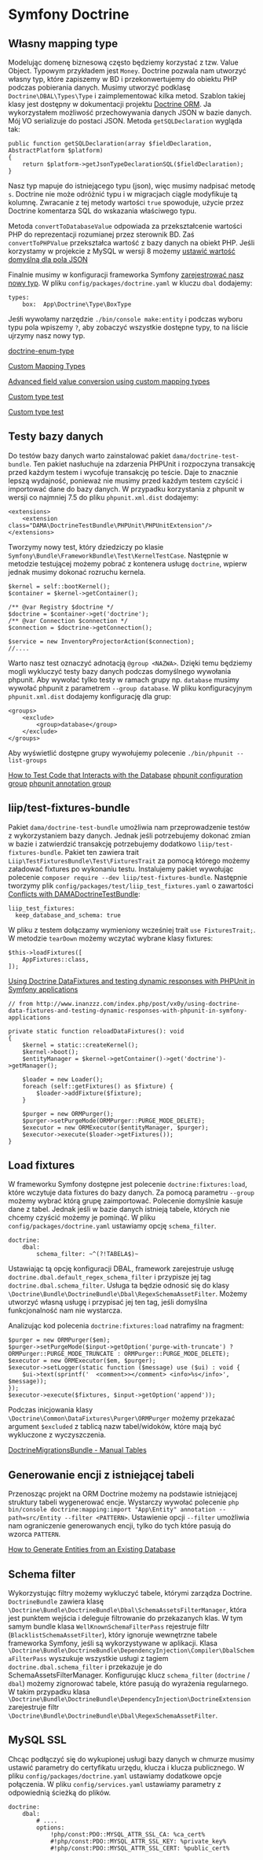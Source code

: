 # Symfony Doctrine

## Własny mapping type

Modelując domenę biznesową często będziemy korzystać z tzw. Value Object. Typowym przykładem jest `Money`. Doctrine pozwala nam utworzyć własny typ, które zapiszemy w BD i przekonwertujemy do obiektu PHP podczas pobierania danych. Musimy utworzyć podklasę `Doctrine\DBAL\Types\Type` i zaimplementować kilka metod.
Szablon takiej klasy jest dostępny w dokumentacji projektu [Doctrine ORM](https://www.doctrine-project.org/projects/doctrine-orm/en/2.7/cookbook/custom-mapping-types.html). Ja wykorzystałem możliwość przechowywania danych JSON w bazie danych. Mój VO serializuje do postaci JSON. Metoda `getSQLDeclaration` wygląda tak:
```
public function getSQLDeclaration(array $fieldDeclaration, AbstractPlatform $platform)
{
    return $platform->getJsonTypeDeclarationSQL($fieldDeclaration);
}
```
Nasz typ mapuje do istniejącego typu (json), więc musimy nadpisać metodę `s`. Doctrine nie może odróżnić typu i w migracjach ciągle modyfikuje tą kolumnę. Zwracanie z tej metody wartości `true` spowoduje, użycie przez Doctrine komentarza SQL do wskazania właściwego typu.

Metoda `convertToDatabaseValue` odpowiada za przekształcenie wartości PHP do reprezentacji rozumianej przez sterownik BD. Zaś `convertToPHPValue` przekształca wartość z bazy danych na obiekt PHP. Jeśli korzystamy w projekcie z MySQL w wersji 8 możemy [ustawić wartość domyślną dla pola JSON](https://dbfiddle.uk/?rdbms=mysql_8.0&fiddle=57a9cb839d838075eced99d68f0a832a)

Finalnie musimy w konfiguracji frameworka Symfony [zarejestrować nasz nowy typ](https://symfony.com/doc/current/doctrine/dbal.html). W pliku `config/packages/doctrine.yaml` w kluczu `dbal` dodajemy:
```
types:
    box:  App\Doctrine\Type\BoxType
```

Jeśłi wywołamy narzędzie `./bin/console make:entity` i podczas wyboru typu pola wpiszemy `?`, aby zobaczyć wszystkie dostępne typy, to na liście ujrzymy nasz nowy typ.

[doctrine-enum-type](https://github.com/acelaya/doctrine-enum-type)

[Custom Mapping Types](https://www.doctrine-project.org/projects/doctrine-dbal/en/latest/reference/types.html#custom-mapping-types)

[Advanced field value conversion using custom mapping types](https://www.doctrine-project.org/projects/doctrine-orm/en/2.7/cookbook/advanced-field-value-conversion-using-custom-mapping-types.html#advanced-field-value-conversion-using-custom-mapping-types)

[Custom type test](https://github.com/odolbeau/phone-number-bundle/blob/7f9530b521f4baaf55232f47a13b737b9343e895/tests/Doctrine/DBAL/Types/PhoneNumberTypeTest.php)

[Custom type test](https://github.com/acelaya/doctrine-enum-type/blob/4db8de01d8044446c6e5ec4958e082a2be65000c/test/Type/PhpEnumTypeTest.php)

## Testy bazy danych

Do testów bazy danych warto zainstalować pakiet `dama/doctrine-test-bundle`. Ten pakiet nasłuchuje na zdarzenia PHPUnit i rozpoczyna transakcję przed każdym testem i wycofuje transakcję po teście. Daje to znacznie lepszą wydajność, ponieważ nie musimy przed każdym testem czyścić i importować dane do bazy danych. W przypadku korzystania z phpunit w wersji co najmniej 7.5 do pliku `phpunit.xml.dist` dodajemy:
```
<extensions>
    <extension class="DAMA\DoctrineTestBundle\PHPUnit\PHPUnitExtension"/>
</extensions>
```

Tworzymy nowy test, który dziedziczy po klasie `Symfony\Bundle\FrameworkBundle\Test\KernelTestCase`. Następnie w metodzie testującej możemy pobrać z kontenera usługę `doctrine`, wpierw jednak musimy dokonać rozruchu kernela.

```
$kernel = self::bootKernel();
$container = $kernel->getContainer();

/** @var Registry $doctrine */
$doctrine = $container->get('doctrine');
/** @var Connection $connection */
$connection = $doctrine->getConnection();

$service = new InventoryProjectorAction($connection);
//....
```
Warto nasz test oznaczyć adnotacją `@group <NAZWA>`. Dzięki temu będziemy mogli wykluczyć testy bazy danych podczas domyślnego wywołania phpunit. Aby wywołać tylko testy w ramach grupy np. `database` musimy wywołać phpunit z parametrem `--group database`. W pliku konfiguracyjnym `phpunit.xml.dist` dodajemy konfigurację dla grup:

```
<groups>
    <exclude>
        <group>database</group>
    </exclude>
</groups>
```

Aby wyświetlić dostępne grupy wywołujemy polecenie `./bin/phpunit --list-groups`

[How to Test Code that Interacts with the Database](https://symfony.com/doc/4.4/testing/database.html)
[phpunit  configuration group](https://phpunit.readthedocs.io/en/9.3/configuration.html#the-groups-element)
[phpunit annotation group](https://phpunit.readthedocs.io/en/9.3/annotations.html#appendixes-annotations-group)

## liip/test-fixtures-bundle

Pakiet `dama/doctrine-test-bundle` umożliwia nam przeprowadzenie testów z wykorzystaniem bazy danych. Jednak jeśli potrzebujemy dokonać zmian w bazie i zatwierdzić transakcję potrzebujemy dodatkowo `liip/test-fixtures-bundle`. Pakiet ten zawiera trait `Liip\TestFixturesBundle\Test\FixturesTrait` za pomocą którego możemy załadować fixtures po wykonaniu testu. Instalujemy pakiet wywołując polecenie `composer require --dev liip/test-fixtures-bundle`. Następnie tworzymy plik `config/packages/test/liip_test_fixtures.yaml` o zawartości [Conflicts with DAMADoctrineTestBundle](https://github.com/liip/LiipTestFixturesBundle/blob/master/doc/caveats.md#damadoctrinetestbundle):

```
liip_test_fixtures:
  keep_database_and_schema: true
```

W pliku z testem dołączamy wymieniony wcześniej trait `use FixturesTrait;`. W metodzie `tearDown` możemy wczytać wybrane klasy fixtures:

```
$this->loadFixtures([
    AppFixtures::class,
]);
```

[Using Doctrine DataFixtures and testing dynamic responses with PHPUnit in Symfony applications](http://www.inanzzz.com/index.php/post/vx0y/using-doctrine-data-fixtures-and-testing-dynamic-responses-with-phpunit-in-symfony-applications)

```
// from http://www.inanzzz.com/index.php/post/vx0y/using-doctrine-data-fixtures-and-testing-dynamic-responses-with-phpunit-in-symfony-applications

private static function reloadDataFixtures(): void
{
    $kernel = static::createKernel();
    $kernel->boot();
    $entityManager = $kernel->getContainer()->get('doctrine')->getManager();

    $loader = new Loader();
    foreach (self::getFixtures() as $fixture) {
        $loader->addFixture($fixture);
    }

    $purger = new ORMPurger();
    $purger->setPurgeMode(ORMPurger::PURGE_MODE_DELETE);
    $executor = new ORMExecutor($entityManager, $purger);
    $executor->execute($loader->getFixtures());
}
```

## Load fixtures

W frameworku Symfony dostępne jest polecenie `doctrine:fixtures:load`, które wczytuje data fixtures do bazy danych. Za pomocą parametru `--group` możemy wybrać którą grupę zaimportować. Polecenie domyślnie kasuje dane z tabel. Jednak jeśli w bazie danych istnieją tabele, których nie chcemy czyścić możemy je pominąć. W pliku `config/packages/doctrine.yaml` ustawiamy opcję `schema_filter`.

```
doctrine:
    dbal:
        schema_filter: ~^(?!TABELA$)~
```

Ustawiając tą opcję konfiguracji DBAL, framework zarejestruje usługę `doctrine.dbal.default_regex_schema_filter` i przypisze jej tag `doctrine.dbal.schema_filter`. Usługa ta będzie odnosić się do klasy `\Doctrine\Bundle\DoctrineBundle\Dbal\RegexSchemaAssetFilter`. Możemy utworzyć własną usługę i przypisać jej ten tag, jeśli domyślna funkcjonalność nam nie wystarcza.

Analizując kod polecenia `doctrine:fixtures:load` natrafimy na fragment:

```
$purger = new ORMPurger($em);
$purger->setPurgeMode($input->getOption('purge-with-truncate') ? ORMPurger::PURGE_MODE_TRUNCATE : ORMPurger::PURGE_MODE_DELETE);
$executor = new ORMExecutor($em, $purger);
$executor->setLogger(static function ($message) use ($ui) : void {
    $ui->text(sprintf('  <comment>></comment> <info>%s</info>', $message));
});
$executor->execute($fixtures, $input->getOption('append'));
```

Podczas inicjowania klasy `\Doctrine\Common\DataFixtures\Purger\ORMPurger` możemy przekazać argument `$excluded` z tablicą nazw tabel/widoków, które mają być wykluczone z wyczyszczenia.

[DoctrineMigrationsBundle - Manual Tables](https://symfony.com/doc/current/bundles/DoctrineMigrationsBundle/index.html#manual-tables)

## Generowanie encji z istniejącej tabeli

Przenosząc projekt na ORM Doctrine możemy na podstawie istniejącej struktury tabeli wygenerować encje. Wystarczy wywołać polecenie `php bin/console doctrine:mapping:import "App\Entity" annotation --path=src/Entity --filter <PATTERN>`. Ustawienie opcji `--filter` umożliwia nam ograniczenie generowanych encji, tylko do tych które pasują do wzorca `PATTERN`.

[How to Generate Entities from an Existing Database](https://symfony.com/doc/current/doctrine/reverse_engineering.html)


## Schema filter

Wykorzystując filtry możemy wykluczyć tabele, którymi zarządza Doctrine. `DoctrineBundle` zawiera klasę `\Doctrine\Bundle\DoctrineBundle\Dbal\SchemaAssetsFilterManager`, która jest punktem wejścia i deleguje filtrowanie do przekazanych klas. W tym samym bundle klasa `WellKnownSchemaFilterPass` rejestruje filtr (`BlacklistSchemaAssetFilter`), który ignoruje wewnętrzne tabele frameworka Symfony, jeśli są wykorzystywane w aplikacji. Klasa `\Doctrine\Bundle\DoctrineBundle\DependencyInjection\Compiler\DbalSchemaFilterPass` wyszukuje wszystkie usługi z tagiem `doctrine.dbal.schema_filter` i przekazuje je do  SchemaAssetsFilterManager. Konfigurując klucz `schema_filter` (`doctrine` / `dbal`) możemy zignorować tabele, które pasują do wyrażenia regularnego.  W takim przypadku klasa `\Doctrine\Bundle\DoctrineBundle\DependencyInjection\DoctrineExtension` zarejestruje filtr `\Doctrine\Bundle\DoctrineBundle\Dbal\RegexSchemaAssetFilter`.

## MySQL SSL

Chcąc podłączyć się do wykupionej usługi bazy danych w chmurze musimy ustawić parametry do certyfikatu urzędu, klucza i klucza publicznego. W pliku `config/packages/doctrine.yaml` ustawiamy dodatkowe opcje połączenia. W pliku `config/services.yaml` ustawiamy parametry z odpowiednią ścieżką do plików.

```
doctrine:
    dbal:
        # ....
        options:
            !php/const:PDO::MYSQL_ATTR_SSL_CA: %ca_cert%
            #!php/const:PDO::MYSQL_ATTR_SSL_KEY: %private_key%
            #!php/const:PDO::MYSQL_ATTR_SSL_CERT: %public_cert%
```

